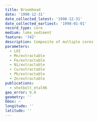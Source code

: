 ```yaml
---
title: Broomhead
date: '1998-12-31'
date_collected_latest: '1998-12-31'
date_collected_earliest: '1998-01-01'
record_type: core
medium: lake_sediment
feature: '742'
description: Composite of multiple cores
parameters:
  - LOI
  - Mn/extractable
  - Fe/extractable
  - Ni/extractable
  - Cu/extractable
  - Pb/extractable
  - Zn/extractable
publications:
  - shotbolt_etal06
geo_error: 0.0
geometry: ''
bbox: ~
longitude: ''
latitude: ''
---
```


